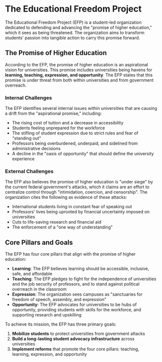 # The Educational Freedom Project

The Educational Freedom Project (EFP) is a student-led organization dedicated to defending and advancing the "promise of higher education," which it sees as being threatened. The organization aims to transform students' passion into tangible action to carry this promise forward.

## The Promise of Higher Education

According to the EFP, the promise of higher education is an aspirational vision for universities. This promise includes universities being havens for **learning, teaching, expression, and opportunity**. The EFP states that this promise is under threat from both within universities and from government overreach.

### Internal Challenges

The EFP identifies several internal issues within universities that are causing a drift from the "aspirational promise," including:

* The rising cost of tuition and a decrease in accessibility
* Students feeling unprepared for the workforce
* The stifling of student expression due to strict rules and fear of "standing out"
* Professors being overburdened, underpaid, and sidelined from administrative decisions
* A decline in the "oasis of opportunity" that should define the university experience

### External Challenges

The EFP also believes the promise of higher education is "under siege" by the current federal government's attacks, which it claims are an effort to centralize control through "intimidation, coercion, and censorship". The organization cites the following as evidence of these attacks:

* International students living in constant fear of speaking out
* Professors' lives being uprooted by financial uncertainty imposed on universities
* Cuts to life-saving research and financial aid
* The enforcement of a "one way of understanding"

## Core Pillars and Goals

The EFP has four core pillars that align with the promise of higher education:

* **Learning**: The EFP believes learning should be accessible, inclusive, safe, and affordable
* **Teaching**: The EFP pledges to fight for the independence of universities and the job security of professors, and to stand against political overreach in the classroom
* **Expression**: The organization sees campuses as "sanctuaries for freedom of speech, assembly, and expression"
* **Opportunity**: The EFP advocates for universities to be hubs of opportunity, providing students with skills for the workforce, and supporting research and upskilling

To achieve its mission, the EFP has three primary goals:

1. **Mobilize students** to protect universities from government attacks
2. **Build a long-lasting student advocacy infrastructure** across universities
3. **Implement reforms** that promote the four core pillars: teaching, learning, expression, and opportunity
